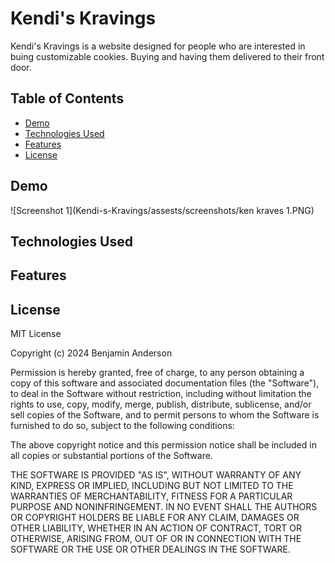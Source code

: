 # Kendi's Kravings

Kendi's Kravings is a website designed for people who are interested in buing customizable cookies. Buying and having them delivered to their front door. 

## Table of Contents

- [Demo](#demo)
- [Technologies Used](#technologies-used)
- [Features](#features)
- [License](#license)

## Demo
 ![Screenshot 1](Kendi-s-Kravings/assests/screenshots/ken kraves 1.PNG)

## Technologies Used

## Features

## License

MIT License

Copyright (c) 2024 Benjamin Anderson

Permission is hereby granted, free of charge, to any person obtaining a copy
of this software and associated documentation files (the "Software"), to deal
in the Software without restriction, including without limitation the rights
to use, copy, modify, merge, publish, distribute, sublicense, and/or sell
copies of the Software, and to permit persons to whom the Software is
furnished to do so, subject to the following conditions:

The above copyright notice and this permission notice shall be included in all
copies or substantial portions of the Software.

THE SOFTWARE IS PROVIDED "AS IS", WITHOUT WARRANTY OF ANY KIND, EXPRESS OR
IMPLIED, INCLUDING BUT NOT LIMITED TO THE WARRANTIES OF MERCHANTABILITY,
FITNESS FOR A PARTICULAR PURPOSE AND NONINFRINGEMENT. IN NO EVENT SHALL THE
AUTHORS OR COPYRIGHT HOLDERS BE LIABLE FOR ANY CLAIM, DAMAGES OR OTHER
LIABILITY, WHETHER IN AN ACTION OF CONTRACT, TORT OR OTHERWISE, ARISING FROM,
OUT OF OR IN CONNECTION WITH THE SOFTWARE OR THE USE OR OTHER DEALINGS IN THE
SOFTWARE.
